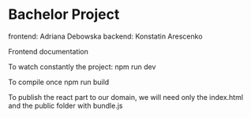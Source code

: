 # Bachelor Project 
 frontend: Adriana Debowska
 backend: Konstatin Arescenko

 Frontend documentation

 To watch constantly the project:
 npm run dev

 To compile once
 npm run build

 To publish the react part to our domain, we will need only the index.html and the public folder with bundle.js


